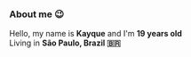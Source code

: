 ### About me 😉
Hello, my name is <strong>Kayque</strong> and I'm <strong>19 years old</strong></br>
Living in <strong>São Paulo, Brazil 🇧🇷</strong> </br>

